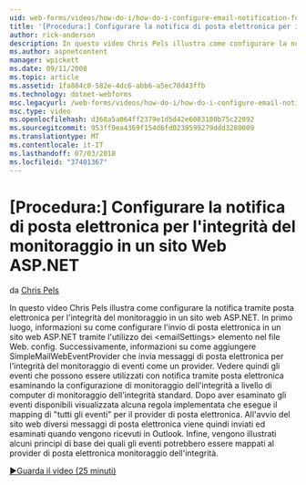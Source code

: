 ```yaml
---
uid: web-forms/videos/how-do-i/how-do-i-configure-email-notification-for-health-monitoring-on-an-aspnet-web-site
title: '[Procedura:] Configurare la notifica di posta elettronica per il monitoraggio dello stato in un sito Web ASP.NET | Microsoft Docs'
author: rick-anderson
description: In questo video Chris Pels illustra come configurare la notifica tramite posta elettronica per l'integrità del monitoraggio in un sito web ASP.NET. In primo luogo, informazioni su come configurare l'invio di e...
ms.author: aspnetcontent
manager: wpickett
ms.date: 09/11/2008
ms.topic: article
ms.assetid: 1fa884c0-582e-4dc6-abb6-a5ec70d43ffb
ms.technology: dotnet-webforms
msc.legacyurl: /web-forms/videos/how-do-i/how-do-i-configure-email-notification-for-health-monitoring-on-an-aspnet-web-site
msc.type: video
ms.openlocfilehash: d368a5a064ff2379e1d5d42e6083180b75c22092
ms.sourcegitcommit: 953ff9ea4369f154d6fd0239599279ddd3280009
ms.translationtype: MT
ms.contentlocale: it-IT
ms.lasthandoff: 07/03/2018
ms.locfileid: "37401367"
---
```

<a name="how-do-i-configure-email-notification-for-health-monitoring-on-an-aspnet-web-site"></a>[Procedura:] Configurare la notifica di posta elettronica per l'integrità del monitoraggio in un sito Web ASP.NET
====================
da [Chris Pels](https://twitter.com/chrispels)

In questo video Chris Pels illustra come configurare la notifica tramite posta elettronica per l'integrità del monitoraggio in un sito web ASP.NET. In primo luogo, informazioni su come configurare l'invio di posta elettronica in un sito web ASP.NET tramite l'utilizzo dei &lt;emailSettings&gt; elemento nel file Web. config. Successivamente, informazioni su come aggiungere SimpleMailWebEventProvider che invia messaggi di posta elettronica per l'integrità del monitoraggio di eventi come un provider. Vedere quindi gli eventi che possono essere utilizzati con notifica tramite posta elettronica esaminando la configurazione di monitoraggio dell'integrità a livello di computer di monitoraggio dell'integrità standard. Dopo aver esaminato gli eventi disponibili visualizzata alcuna regola implementata che esegue il mapping di "tutti gli eventi" per il provider di posta elettronica. All'avvio del sito web diversi messaggi di posta elettronica viene quindi inviati ed esaminati quando vengono ricevuti in Outlook. Infine, vengono illustrati alcuni principi di base dei quali gli eventi potrebbero essere mappati al provider di posta elettronica monitoraggio dell'integrità.

[&#9654;Guarda il video (25 minuti)](https://channel9.msdn.com/Blogs/ASP-NET-Site-Videos/how-do-i-configure-email-notification-for-health-monitoring-on-an-aspnet-web-site)

